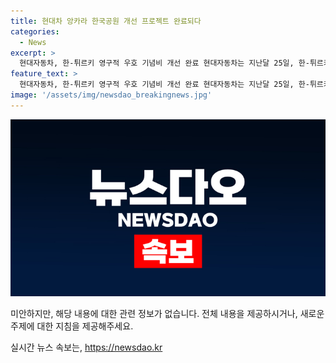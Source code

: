 ```yaml
---
title: 현대차 앙카라 한국공원 개선 프로젝트 완료되다
categories:
  - News
excerpt: >
  현대자동차, 한-튀르키 영구적 우호 기념비 개선 완료 현대자동차는 지난달 25일, 한-튀르키 양국 우호의 상징인 튀르키 영구 우호 기념비인 한국공원 개선 프로젝트를 완료했다고 7일 밝혔다. 개선된 한국공원은 튀르키 앙카라에 위치하고 있으며, 이를 통해 양국 간의 우호를 상징하는 중요한 장소가 된다.
feature_text: >
  현대자동차, 한-튀르키 영구적 우호 기념비 개선 완료 현대자동차는 지난달 25일, 한-튀르키 양국 우호의 상징인 튀르키 영구 우호 기념비인 한국공원 개선 프로젝트를 완료했다고 7일 밝혔다. 개선된 한국공원은 튀르키 앙카라에 위치하고 있으며, 이를 통해 양국 간의 우호를 상징하는 중요한 장소가 된다.
image: '/assets/img/newsdao_breakingnews.jpg'
---
```


<p><img src="/assets/img/newsdao_breakingnews.jpg" alt="pcversion 속보" /></p>

<p>미안하지만, 해당 내용에 대한 관련 정보가 없습니다. 전체 내용을 제공하시거나, 새로운 주제에 대한 지침을 제공해주세요.</p>
실시간 뉴스 속보는, <a href="https://newsdao.kr" rel="dofollow">https://newsdao.kr</a>


